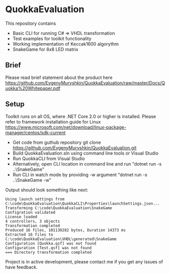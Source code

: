 # QuokkaEvaluation

This repository contains 
* Basic CLI for running C# => VHDL transformation
* Test examples for toolkit functionality
* Working implementation of Keccak1600 algorythm
* SnakeGame for 8x8 LED matrix

## Brief
Please read brief statement about the product here https://github.com/EvgenyMuryshkin/QuokkaEvaluation/raw/master/Docs/Quokka%20Whitepaper.pdf

## Setup 
Toolkit runs on all OS, where .NET Core 2.0 or higher is installed.
Please refer to framework installation guide for Linux https://www.microsoft.com/net/download/linux-package-manager/centos/sdk-current

* Get code from guthub repository git clone https://github.com/EvgenyMuryshkin/QuokkaEvaluation.git
* Build QuokkaEvaluation.sln using command line tools or Visual Studio
* Run QuokkaCLI from Visual Studio
* Alternatively, open CLI location in command line and run "dotnet run -s ..\SnakeGame"
* Run CLI in watch mode by providing -w argument "dotnet run -s ..\SnakeGame -w"

Output should look something like next:
```
Using launch settings from C:\code\QuokkaEvaluation\QuokkaCLI\Properties\launchSettings.json...
Transforming C:\code\QuokkaEvaluation\SnakeGame
Configration validated
License loaded
4 controllers, 3 objects
Transformation completed
Produced 16 files, 101130282 bytes, Duration 14373 ms
Extracted 16 files to C:\code\QuokkaEvaluation\VHDL\generated\SnakeGame
Configuration [Quokka.qsf] was not found
Configuration [Test.qsf] was not found
=== Directory transformation completed
```

Project is in active development, please contact me if you get any issues of have feedback.
